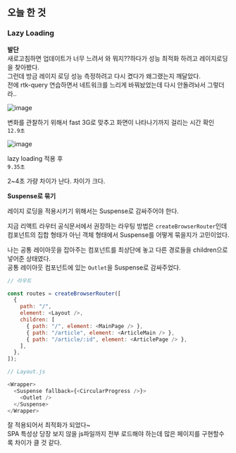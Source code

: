 ## 오늘 한 것

### Lazy Loading

**발단**  
새로고침하면 업데이트가 너무 느려서 와 뭐지??하다가 성능 최적화 하려고 레이지로딩을 찾아봤다.  
그런데 방금 레이지 로딩 성능 측정하려고 다시 켰다가 왜그랬는지 깨달았다.  
전에 rtk-query 연습하면서 네트워크를 느리게 바꿔놨었는데 다시 안돌려놔서 그렇더라..

![image](https://user-images.githubusercontent.com/72128840/218898619-1865c9ea-7545-4d47-9253-d7f52cf65fb7.png)

변화를 관찰하기 위해서 fast 3G로 맞추고 화면이 나타나기까지 걸리는 시간 확인  
`12.9초`

![image](https://user-images.githubusercontent.com/72128840/218898718-2ebd6cda-2750-4446-b90a-336ab3925d0d.png)

lazy loading 적용 후  
`9.35초`

2~4초 가량 차이가 난다. 차이가 크다.

**Suspense로 묶기**

레이지 로딩을 적용시키기 위해서는 Suspense로 감싸주어야 한다.

지금 리액트 라우터 공식문서에서 권장하는 라우팅 방법은 `createBrowserRouter`인데  
 컴포넌트의 집합 형태가 아닌 객체 형태에서 Suspense를 어떻게 묶을지가 고민이었다.

나는 공통 레이아웃을 잡아주는 컴포넌트를 최상단에 놓고 다른 경로들을 children으로 넣어준 상태였다.  
공통 레이아웃 컴포넌트에 있는 `Outlet`을 Suspense로 감싸주었다.

```js
// 라우트

const routes = createBrowserRouter([
  {
    path: "/",
    element: <Layout />,
    children: [
      { path: "/", element: <MainPage /> },
      { path: "/article", element: <ArticleMain /> },
      { path: "/article/:id", element: <ArticlePage /> },
    ],
  },
]);
```

```js
// Layout.js

<Wrapper>
  <Suspense fallback={<CircularProgress />}>
    <Outlet />
  </Suspense>
</Wrapper>
```

잘 적용되어서 최적화가 되었다~  
SPA 특성상 당장 보지 않을 js파일까지 전부 로드해야 하는데 많은 페이지를 구현할수록 차이가 클 것 같다.
